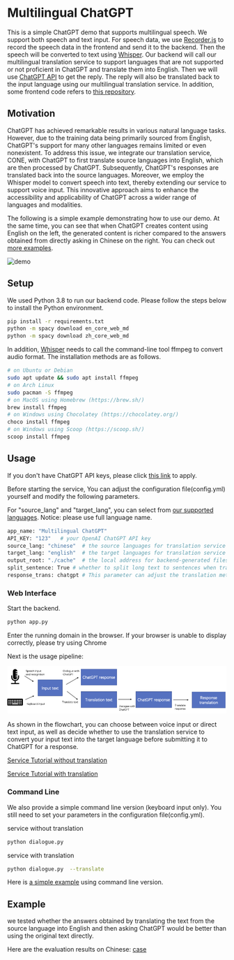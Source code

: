 # Multilingual ChatGPT

This is a simple ChatGPT demo that supports multilingual speech. We support both speech and text input. For speech data, we use [Recorder.js](https://github.com/mattdiamond/Recorderjs) to record the speech data in the frontend and send it to the backend. Then the speech will be converted to text using [Whisper](https://github.com/openai/whisper).
Our backend will call our multilingual translation service to support languages that are not supported or not proficient in ChatGPT and translate them into English. Then we will use [ChatGPT API](https://platform.openai.com/docs/guides/chat) to get the reply.
The reply will also be translated back to the input language using our multilingual translation service. In addition, some frontend code refers to [this repository](https://github.com/addpipe/simple-recorderjs-demo).

## Motivation
ChatGPT has achieved remarkable results in various natural language tasks. However, due to the training data being 
primarily sourced from English, ChatGPT's support for many other languages 
remains limited or even nonexistent. To address this issue, we integrate our translation service, CONE, with ChatGPT to 
first translate source languages into English, which are then processed by ChatGPT. Subsequently, ChatGPT's 
responses are translated back into the source languages. Moreover, we employ the Whisper model to convert speech into text, 
thereby extending our service to support voice input. This innovative approach aims to enhance the accessibility and applicability 
of ChatGPT across a wider range of languages and modalities.

The following is a simple example demonstrating how to use our demo. 
At the same time, you can see that when ChatGPT creates content using English on the left, 
the generated content is richer compared to the answers obtained from directly asking in Chinese on the right. 
You can check out [more examples](#Example).

![demo](./image/demo.gif)

[//]: # (<video width="400" height="240" controls>)

[//]: # (  <source src="./image/video_demo.mp4" type="video/mp4">)

[//]: # (  Your browser does not support the video tag.)

[//]: # (</video>)

## Setup

We used Python 3.8 to run our backend code. Please follow the steps below to install the Python environment.

```sh
pip install -r requirements.txt
python -m spacy download en_core_web_md
python -m spacy download zh_core_web_md
```
In addition, [Whisper](https://github.com/openai/whisper) needs to call the command-line tool ffmpeg to convert audio format. The installation methods are as follows.

```sh
# on Ubuntu or Debian
sudo apt update && sudo apt install ffmpeg
# on Arch Linux
sudo pacman -S ffmpeg
# on MacOS using Homebrew (https://brew.sh/)
brew install ffmpeg
# on Windows using Chocolatey (https://chocolatey.org/)
choco install ffmpeg
# on Windows using Scoop (https://scoop.sh/)
scoop install ffmpeg
```
## Usage
If you don't have ChatGPT API keys, please click <a href="https://platform.openai.com/">this link</a> to apply.

Before starting the service, You can adjust the configuration file(config.yml) yourself and modify the following parameters.

For "source_lang" and "target_lang", you can select from [our supported languages](./doc/supported_languages.md). Notice: please use full language name.
```sh
app_name: "Multilingual ChatGPT"
API_KEY: "123"   # your OpenAI ChatGPT API key
source_lang: "chinese"  # the source languages for translation service
target_lang: "english"  # the target languages for translation service
output_root: "./cache"  # the local address for backend-generated files
split_sentence: True # whether to split long text to sentences when translating (currently only support Chinese and English)
response_trans: chatgpt # This parameter can adjust the translation method of the response for command line version, with three options: "prompt": add a prompt after the input text to request ChatGPT to reply in the specified language, "cone": use CONE translation service to translate ChatGPT's response, and "chatgpt": use a translation prompt to let ChatGPT translate into the specified language.
```

### Web Interface
Start the backend.
```sh
python app.py
```
Enter the running domain in the browser. If your browser is unable to display correctly, please try using Chrome
 
Next is the usage pipeline:

![pipeline](image/pipeline.png "pipeline")

As shown in the flowchart, you can choose between voice input or direct text input, 
as well as decide whether to use the translation service to convert your input text into the target language before submitting it to ChatGPT for a response.

[Service Tutorial without translation](./doc/without_translation.md)

[Service Tutorial with translation](./doc/with_translation.md)

### Command Line
We also provide a simple command line version (keyboard input only). You still need to set your parameters in the configuration file(config.yml).

service without translation
```sh
python dialogue.py
```
service with translation
```sh
python dialogue.py  --translate
```
Here is [a simple example](./doc/command_line_case.md) using command line version.


## Example

we tested whether the answers obtained by translating the text from the source language into English and then asking ChatGPT would be better than using the original text directly.

Here are the evaluation results on Chinese: [case](./doc/chinese_test.md)



